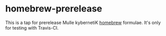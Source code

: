 # homebrew-prerelease

This is a tap for prerelease Mulle kybernetiK [homebrew](//brew.sh) formulae.
It's only for testing with Travis-CI.

